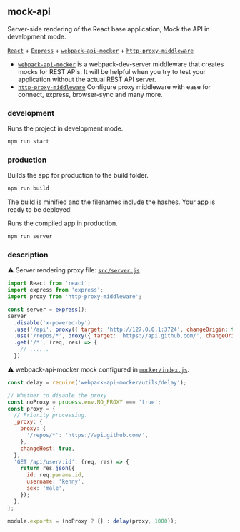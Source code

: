 mock-api
---

Server-side rendering of the React base application, Mock the API in development mode.

[`React`](https://github.com/facebook/react) + [`Express`](https://expressjs.com/) + [`webpack-api-mocker`](https://github.com/jaywcjlove/webpack-api-mocker) + [`http-proxy-middleware`](https://www.npmjs.com/package/http-proxy-middleware)

- [`webpack-api-mocker`](https://github.com/jaywcjlove/webpack-api-mocker) is a webpack-dev-server middleware that creates mocks for REST APIs. It will be helpful when you try to test your application without the actual REST API server.
- [`http-proxy-middleware`](https://www.npmjs.com/package/http-proxy-middleware) Configure proxy middleware with ease for connect, express, browser-sync and many more.

### development

Runs the project in development mode.  

```bash
npm run start
```

### production

Builds the app for production to the build folder.

```bash
npm run build
```

The build is minified and the filenames include the hashes.
Your app is ready to be deployed!

Runs the compiled app in production.

```bash
npm run server
```

### description

⚠️ Server rendering proxy file: [`src/server.js`](src/server.js).  

```js
import React from 'react';
import express from 'express';
import proxy from 'http-proxy-middleware';

const server = express();
server
  .disable('x-powered-by')
  .use('/api', proxy({ target: 'http://127.0.0.1:3724', changeOrigin: true }))
  .use('/repos/*', proxy({ target: 'https://api.github.com/', changeOrigin: true }))
  .get('/*', (req, res) => {
    // ......
  })
```

⚠️ webpack-api-mocker mock configured in [`mocker/index.js`](mocker/index.js).

```js
const delay = require('webpack-api-mocker/utils/delay');

// Whether to disable the proxy
const noProxy = process.env.NO_PROXY === 'true';
const proxy = {
  // Priority processing.
  _proxy: {
    proxy: {
      '/repos/*': 'https://api.github.com/',
    },
    changeHost: true,
  },
  'GET /api/user/:id': (req, res) => {
    return res.json({
      id: req.params.id,
      username: 'kenny',
      sex: 'male',
    });
  },
};

module.exports = (noProxy ? {} : delay(proxy, 1000));
```
